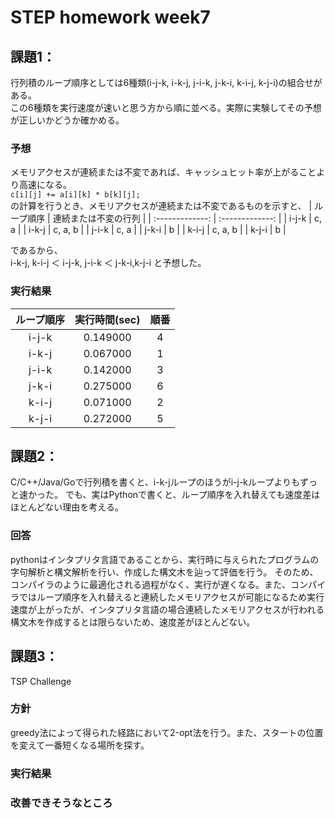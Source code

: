 # STEP homework week7  
## 課題1：  
行列積のループ順序としては6種類(i-j-k, i-k-j, j-i-k, j-k-i, k-i-j, k-j-i)の組合せがある。  
この6種類を実行速度が速いと思う方から順に並べる。実際に実験してその予想が正しいかどうか確かめる。
    
### 予想
メモリアクセスが連続または不変であれば、キャッシュヒット率が上がることより高速になる。  
`c[i][j] += a[i][k] * b[k][j];`  
の計算を行うとき、メモリアクセスが連続または不変であるものを示すと、
| ループ順序 | 連続または不変の行列 | 
| :-------------: | :-------------: | 
| i-j-k | c, a | 
| i-k-j | c, a, b | 
| j-i-k | c, a | 
| j-k-i | b | 
| k-i-j | c, a, b | 
| k-j-i | b | 

であるから、  
i-k-j, k-i-j ＜ i-j-k, j-i-k ＜ j-k-i,k-j-i 
と予想した。

### 実行結果  
| ループ順序 | 実行時間(sec) | 順番 |
| :-------------: | :-------------: | :-------------: |
| i-j-k | 0.149000 | 4 |
| i-k-j | 0.067000 | 1 |
| j-i-k | 0.142000 | 3 |
| j-k-i | 0.275000 | 6 |
| k-i-j | 0.071000 | 2 |
| k-j-i | 0.272000 | 5 |


## 課題2：  
C/C++/Java/Goで行列積を書くと、i-k-jループのほうがi-j-kループよりもずっと速かった。
でも、実はPythonで書くと、ループ順序を入れ替えても速度差はほとんどない理由を考える。

### 回答
pythonはインタプリタ言語であることから、実行時に与えられたプログラムの字句解析と構文解析を行い、作成した構文木を辿って評価を行う。
そのため、コンパイラのように最適化される過程がなく、実行が遅くなる。また、コンパイラではループ順序を入れ替えると連続したメモリアクセスが可能になるため実行速度が上がったが、インタプリタ言語の場合連続したメモリアクセスが行われる構文木を作成するとは限らないため、速度差がほとんどない。

## 課題3：  
TSP Challenge

### 方針
greedy法によって得られた経路において2-opt法を行う。また、スタートの位置を変えて一番短くなる場所を探す。

### 実行結果


### 改善できそうなところ
